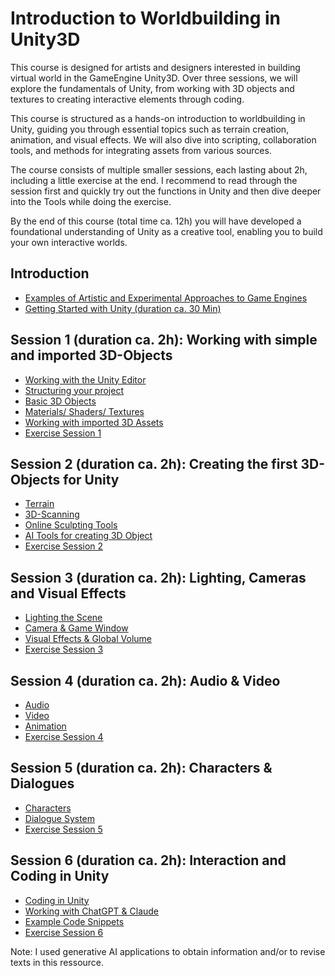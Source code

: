 # Introduction to Worldbuilding in Unity3D 

This course is designed for artists and designers interested in building virtual world in the GameEngine Unity3D. Over three sessions, we will explore the fundamentals of Unity, from working with 3D objects and textures to creating interactive elements through coding.

This course is structured as a hands-on introduction to worldbuilding in Unity, guiding you through essential topics such as terrain creation, animation, and visual effects. We will also dive into scripting, collaboration tools, and methods for integrating assets from various sources.

The course consists of multiple smaller sessions, each lasting about 2h, including a little exercise at the end. I recommend to read through the session first and quickly try out the functions in Unity and then dive deeper into the Tools while doing the exercise. 

By the end of this course (total time ca. 12h) you will have developed a foundational understanding of Unity as a creative tool, enabling you to build your own interactive worlds.

## Introduction
- [Examples of Artistic and Experimental Approaches to Game Engines](examples.md)
- [Getting Started with Unity (duration ca. 30 Min)](gettingstarted.md)

## Session 1 (duration ca. 2h): Working with simple and imported 3D-Objects
- [Working with the Unity Editor](1_EditorIntroduction.md)
- [Structuring your project](1_Structuring.md)
- [Basic 3D Objects](1_3DObjectsBasics.md)	
- [Materials/ Shaders/ Textures](1_Materials.md)
- [Working with imported 3D Assets](1_Imported3DAssets.md)
- [Exercise Session 1](1_Exercise.md)

## Session 2 (duration ca. 2h): Creating the first 3D-Objects for Unity
- [Terrain](2_Terrain.md)
- [3D-Scanning](2_3DScan.md)
- [Online Sculpting Tools](2_OnlineTools.md)
- [AI Tools for creating 3D Object](2_AITools.md)
- [Exercise Session 2](2_Exercise.md)


## Session 3 (duration ca. 2h): Lighting, Cameras and Visual Effects
- [Lighting the Scene](3_Lights.md)
- [Camera & Game Window](3_Camera.md)
- [Visual Effects & Global Volume](3_VisualEffects.md)
- [Exercise Session 3](3_Exercise.md)

## Session 4 (duration ca. 2h): Audio & Video
- [Audio](4_Audio.md)
- [Video](4_Video.md)
- [Animation](4_Animation.md)
- [Exercise Session 4](4_Exercise.md)

## Session 5 (duration ca. 2h): Characters & Dialogues
- [Characters](5_Characters.md)
- [Dialogue System](5_DialogueSystem.md)
- [Exercise Session 5](5_Exercise.md)


## Session 6 (duration ca. 2h): Interaction and Coding in Unity 
- [Coding in Unity](6_Coding.md)
- [Working with ChatGPT & Claude](6_AICoding.md)
- [Example Code Snippets](6_CodingExamples.md)
- [Exercise Session 6](6_Exercise.md)

Note: I used generative AI applications to obtain information and/or to revise texts in this ressource. 